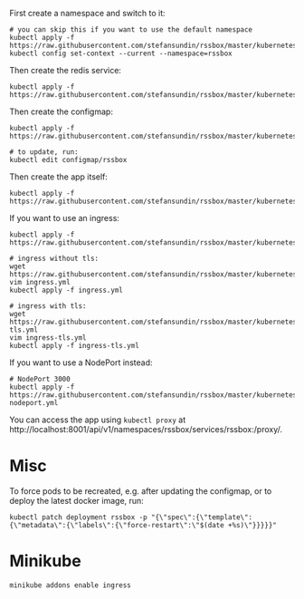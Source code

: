 First create a namespace and switch to it:
```
# you can skip this if you want to use the default namespace
kubectl apply -f https://raw.githubusercontent.com/stefansundin/rssbox/master/kubernetes/namespace.yml
kubectl config set-context --current --namespace=rssbox
```

Then create the redis service:
```
kubectl apply -f https://raw.githubusercontent.com/stefansundin/rssbox/master/kubernetes/redis.yml
```

Then create the configmap:
```
kubectl apply -f https://raw.githubusercontent.com/stefansundin/rssbox/master/kubernetes/configmap.yml

# to update, run:
kubectl edit configmap/rssbox
```

Then create the app itself:
```
kubectl apply -f https://raw.githubusercontent.com/stefansundin/rssbox/master/kubernetes/rssbox.yml
```

If you want to use an ingress:
```
kubectl apply -f https://raw.githubusercontent.com/stefansundin/rssbox/master/kubernetes/service.yml

# ingress without tls:
wget https://raw.githubusercontent.com/stefansundin/rssbox/master/kubernetes/ingress.yml
vim ingress.yml
kubectl apply -f ingress.yml

# ingress with tls:
wget https://raw.githubusercontent.com/stefansundin/rssbox/master/kubernetes/ingress-tls.yml
vim ingress-tls.yml
kubectl apply -f ingress-tls.yml
```

If you want to use a NodePort instead:
```
# NodePort 3000
kubectl apply -f https://raw.githubusercontent.com/stefansundin/rssbox/master/kubernetes/service-nodeport.yml
```

You can access the app using `kubectl proxy` at http://localhost:8001/api/v1/namespaces/rssbox/services/rssbox:/proxy/.

# Misc

To force pods to be recreated, e.g. after updating the configmap, or to deploy the latest docker image, run:
```
kubectl patch deployment rssbox -p "{\"spec\":{\"template\":{\"metadata\":{\"labels\":{\"force-restart\":\"$(date +%s)\"}}}}}"
```

# Minikube

```
minikube addons enable ingress
```
